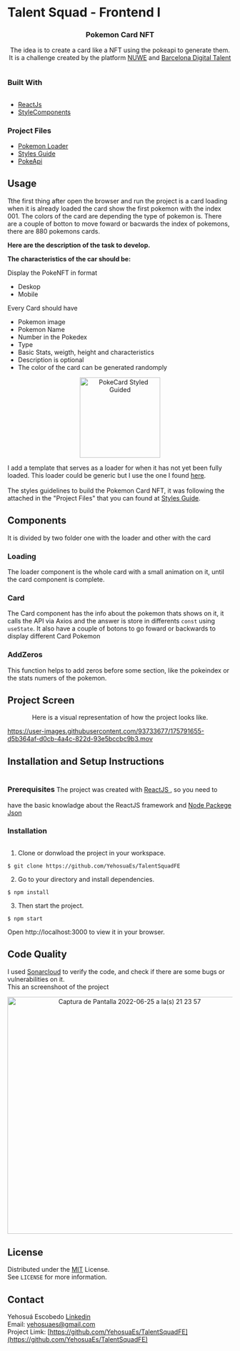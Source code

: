 
# Talent Squad - Frontend I 
<h3 align="center">Pokemon Card NFT</h3>
<p align="center">
The idea is to create a card like a NFT using the pokeapi to generate them.
It is a challenge created by the platform 
  <a href="https://nuwe.io/challenge/talent-squad-frontend-i">NUWE</a>
  and <a href="https://barcelonadigitaltalent.com/"> Barcelona Digital Talent</a>
</p>

<h3 style="display: inline-block"> Built With </h3>

- [ReactJs](https://es.reactjs.org/)
- [StyleComponents](https://styled-components.com/)

<h3> Project Files </h3>

- [Pokemon Loader](https://www.figma.com/file/RcduUO3jwAgkfwtK588y3N/NFTPoke?node-id=513%3A33)
- [Styles Guide](https://www.figma.com/file/RcduUO3jwAgkfwtK588y3N/NFTPoke?node-id=346%3A16742)
- [PokeApi](https://pokeapi.co/)

<!-- USAGE -->

## Usage
Tthe first thing after open the browser and run the project is a card loading when it is already loaded the card show the first pokemon with the index 001. 
The colors of the card are depending the type of pokemon is. There are a couple of botton to move foward or bacwards the index of pokemons, there are 880 pokemons cards. 

**Here are the description of the task to develop.**

**The characteristics of the car should be:**
 
Display the PokeNFT in format
 - Deskop
 - Mobile

Every Card should have
- Pokemon image
- Pokemon Name
- Number in the Pokedex
- Type
- Basic Stats, weigth, height and characteristics
- Description is optional
- The color of the card can be generated randomply

<div align="center">
  <img width="180" alt="PokeCard Styled Guided" src="https://user-images.githubusercontent.com/93733677/175794994-6a0f8458-729f-4ec5-bf58-383bade6f65e.png">
</div >


I add a template that serves as a loader for when it has not yet been fully loaded. This loader could be generic but I use the one I found <a href="https://www.figma.com/file/RcduUO3jwAgkfwtK588y3N/NFTPoke?node-id=513%3A33">here</a>.
</br></br>
The styles guidelines to build the Pokemon Card NFT, it was following the attached in the "Project Files" that you can found at <a href="https://www.figma.com/file/RcduUO3jwAgkfwtK588y3N/NFTPoke?node-id=346%3A16742">Styles Guide</a>.


<!-- COMPONENTS -->
## Components

It is divided by two folder one with the loader and other with the card

### Loading

The loader component is the whole card with a small animation on it, until the card component is complete.

### Card 

The Card component has the info about the pokemon thats shows on it, it calls the API via Axios and the answer is store in differents `const` using `useState`.
It also have a couple of botons to go foward or backwards to display different Card Pokemon

### AddZeros
This function helps to add zeros before some section, like the pokeindex or the stats numers of the pokemon.

## Project Screen
<p align="center">
Here is a visual representation of how the project looks like.
</p>

https://user-images.githubusercontent.com/93733677/175791655-d5b364af-d0cb-4a4c-822d-93e5bccbc9b3.mov

<!-- INSTALL & SETUP -->

## Installation and Setup Instructions

<h3 style="display: inline-block"> Prerequisites </h3>
The project was created with <a href="https://es.reactjs.org/"> ReactJS </a>, so you need to have the basic knowladge about the ReactJS framework and <a href="https://es.reactjs.org/(https://docs.npmjs.com/about-npm)"> Node Packege Json </a>

<br />

<h3 style="display: inline-block"> Installation </h3>

1. Clone or donwload the project in your workspace.
```
$ git clone https://github.com/YehosuaEs/TalentSquadFE
```
2. Go to your directory and install dependencies.

```
$ npm install
```
3. Then start the project.

```
$ npm start
```

Open http://localhost:3000 to view it in your browser.

<!-- CODE QUALITY  -->

## Code Quality

I used [Sonarcloud](https://sonarcloud.io/) to verify the code, and check if there are some bugs or vulnerabilities on it.
<br />
This an screenshoot of the project

<div align="center">
  <img width="531" alt="Captura de Pantalla 2022-06-25 a la(s) 21 23 57" src="https://user-images.githubusercontent.com/93733677/175790094-561e0618-9294-40df-8656-debff2e5d796.png">
</div>
 
<!-- LICENSE -->
  
## License
  Distributed under the [MIT](https://opensource.org/licenses/MIT) License. 
  </br>
  See `LICENSE` for more information.
  
 <!-- CONTACT -->

## Contact
Yehosuá Escobedo [Linkedin](https://www.linkedin.com/in/edgaryehosuaescobedo/)  
Email: yehosuaes@gmail.com 
</br>
Project Limk: [https://github.com/YehosuaEs/TalentSquadFE](https://github.com/YehosuaEs/TalentSquadFE)
